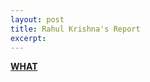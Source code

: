 ```yaml
---
layout: post
title: Rahul Krishna's Report
excerpt: 
---
```


**[WHAT](https://github.com/ai-se/Transfer-Learning/blob/master/Reports/Report-3-5-2015.md)**

